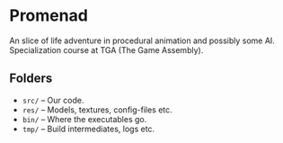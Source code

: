 # Promenad
An slice of life adventure in procedural animation and possibly some AI. Specialization course at TGA (The Game Assembly).


## Folders

  - `src/` – Our code.
  - `res/` – Models, textures, config-files etc.
  - `bin/` – Where the executables go.
  - `tmp/` – Build intermediates, logs etc.

